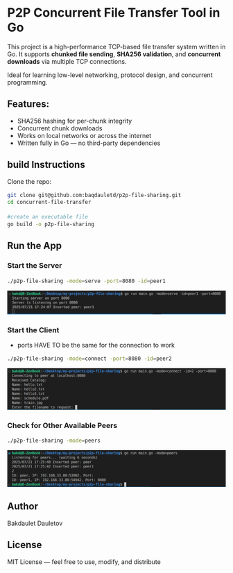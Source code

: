 # P2P Concurrent File Transfer Tool in Go

This project is a high-performance TCP-based file transfer system written in Go. It supports **chunked file sending**, **SHA256 validation**, and **concurrent downloads** via multiple TCP connections.

Ideal for learning low-level networking, protocol design, and concurrent programming.

## Features:
-  SHA256 hashing for per-chunk integrity
-  Concurrent chunk downloads
-  Works on local networks or across the internet
-  Written fully in Go — no third-party dependencies

## build Instructions
Clone the repo:

```bash
git clone git@github.com:baqdauletd/p2p-file-sharing.git
cd concurrent-file-transfer

#create an executable file
go build -o p2p-file-sharing
```

## Run the App
### Start the Server
```bash
./p2p-file-sharing -mode=serve -port=8080 -id=peer1
```
![alt text](image.png)

### Start the Client
 - ports HAVE TO be the same for the connection to work
```bash
./p2p-file-sharing -mode=connect -port=8080 -id=peer2
```
![alt text](image-1.png)
### Check for Other Available Peers
```bash
./p2p-file-sharing -mode=peers
```
![alt text](image-2.png)

## Author
Bakdaulet Dauletov

## License
MIT License — feel free to use, modify, and distribute





